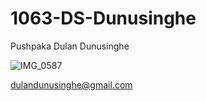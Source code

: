 # 1063-DS-Dunusinghe

Pushpaka Dulan Dunusinghe

![IMG_0587](https://user-images.githubusercontent.com/54681510/64023238-7a5d9200-cafd-11e9-873e-6de12f7f42f5.jpg)

dulandunusinghe@gmail.com
